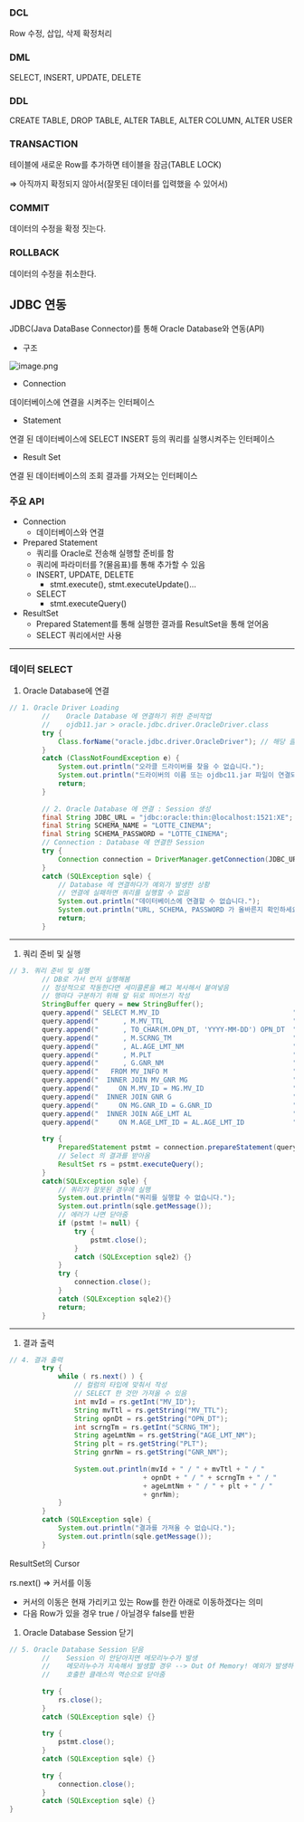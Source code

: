 ### DCL

Row 수정, 삽입, 삭제 확정처리

### DML

SELECT, INSERT, UPDATE, DELETE

### DDL

CREATE TABLE, DROP TABLE, ALTER TABLE, ALTER COLUMN, ALTER USER

### TRANSACTION

테이블에 새로운 Row를 추가하면 테이블을 잠금(TABLE LOCK)

⇒ 아직까지 확정되지 않아서(잘못된 데이터를 입력했을 수 있어서)

### COMMIT

데이터의 수정을 확정 짓는다.

### ROLLBACK

데이터의 수정을 취소한다.

## JDBC 연동

JDBC(Java DataBase Connector)를 통해 Oracle Database와 연동(API)

- 구조

![image.png](https://prod-files-secure.s3.us-west-2.amazonaws.com/d914575a-53b3-4065-8228-94f938883c80/36dc32ce-7c4c-42ee-baa1-bff0ad2e294d/image.png)

- Connection

데이터베이스에 연결을 시켜주는 인터페이스

- Statement

연결 된 데이터베이스에 SELECT INSERT 등의 쿼리를 실행시켜주는 인터페이스

- Result Set

연결 된 데이터베이스의 조회 결과를 가져오는 인터페이스

### 주요 API

- Connection
    - 데이터베이스와 연결
- Prepared Statement
    - 쿼리를 Oracle로 전송해 실행할 준비를 함
    - 쿼리에 파라미터를 ?(물음표)를 통해 추가할 수 있음
    - INSERT, UPDATE, DELETE
        - stmt.execute(), stmt.executeUpdate()…
    - SELECT
        - stmt.executeQuery()
- ResultSet
    - Prepared Statement를 통해 실행한 결과를 ResultSet을 통해 얻어옴
    - SELECT 쿼리에서만 사용

---

### 데이터 SELECT

1. Oracle Database에 연결

```java
// 1. Oracle Driver Loading
		//    Oracle Database 에 연결하기 위한 준비작업
		//    ojdb11.jar > oracle.jdbc.driver.OracleDriver.class
		try {
			Class.forName("oracle.jdbc.driver.OracleDriver"); // 해당 클래스를 로딩한다.
		}
		catch (ClassNotFoundException e) {
			System.out.println("오라클 드라이버를 찾을 수 없습니다.");
			System.out.println("드라이버의 이름 또는 ojdbc11.jar 파일이 연결되었는지 확인해 주세요.");
			return;
		}
		
		// 2. Oracle Database 에 연결 : Session 생성
		final String JDBC_URL = "jdbc:oracle:thin:@localhost:1521:XE";
		final String SCHEMA_NAME = "LOTTE_CINEMA";
		final String SCHEMA_PASSWORD = "LOTTE_CINEMA";
		// Connection : Database 에 연결한 Session
		try {
			Connection connection = DriverManager.getConnection(JDBC_URL, SCHEMA_NAME, SCHEMA_PASSWORD);
		}
		catch (SQLException sqle) {
			// Database 에 연결하다가 예외가 발생한 상황
			// 연결에 실패하면 쿼리를 실행할 수 없음
			System.out.println("데이터베이스에 연결할 수 없습니다.");
			System.out.println("URL, SCHEMA, PASSWORD 가 올바른지 확인하세요.");
			return;
		}
```

---

1. 쿼리 준비 및 실행

```java
// 3. 쿼리 준비 및 실행
		// DB로 가서 먼저 실행해봄
		// 정상적으로 작동한다면 세미콜론을 빼고 복사해서 붙여넣음
		// 행마다 구분하기 위해 앞 뒤로 띄어쓰기 작성
		StringBuffer query = new StringBuffer();
		query.append(" SELECT M.MV_ID                                 ");
		query.append("      , M.MV_TTL                                ");
		query.append("      , TO_CHAR(M.OPN_DT, 'YYYY-MM-DD') OPN_DT  ");
		query.append("      , M.SCRNG_TM                              ");
		query.append("      , AL.AGE_LMT_NM                           ");
		query.append("      , M.PLT                                   ");
		query.append("      , G.GNR_NM                                ");
		query.append("   FROM MV_INFO M                               ");
		query.append("  INNER JOIN MV_GNR MG                          ");
		query.append("     ON M.MV_ID = MG.MV_ID                      ");
		query.append("  INNER JOIN GNR G                              ");
		query.append("     ON MG.GNR_ID = G.GNR_ID                    ");
		query.append("  INNER JOIN AGE_LMT AL                         ");
		query.append("     ON M.AGE_LMT_ID = AL.AGE_LMT_ID            ");
		
		try {
			PreparedStatement pstmt = connection.prepareStatement(query.toString());
			// Select 의 결과를 받아옴
			ResultSet rs = pstmt.executeQuery();
		}
		catch(SQLException sqle) {
			// 쿼리가 잘못된 경우에 실행
			System.out.println("쿼리를 실행할 수 없습니다.");
			System.out.println(sqle.getMessage());
			// 에러가 나면 닫아줌
			if (pstmt != null) {
				try {
					pstmt.close();
				}
				catch (SQLException sqle2) {}
			}
			try {
				connection.close();
			}
			catch (SQLException sqle2){}
			return;
		}
```

---

1. 결과 출력

```java
// 4. 결과 출력
		try {
			while ( rs.next() ) {
				// 컬럼의 타입에 맞춰서 작성
				// SELECT 한 것만 가져올 수 있음
				int mvId = rs.getInt("MV_ID");
				String mvTtl = rs.getString("MV_TTL");
				String opnDt = rs.getString("OPN_DT");
				int scrngTm = rs.getInt("SCRNG_TM");
				String ageLmtNm = rs.getString("AGE_LMT_NM");
				String plt = rs.getString("PLT");
				String gnrNm = rs.getString("GNR_NM");
				
				System.out.println(mvId + " / " + mvTtl + " / "
								 + opnDt + " / " + scrngTm + " / "
								 + ageLmtNm + " / " + plt + " / "
								 + gnrNm);			
			}
		} 
		catch (SQLException sqle) {
			System.out.println("결과를 가져올 수 없습니다.");
			System.out.println(sqle.getMessage());
		}
```

ResultSet의 Cursor

rs.next() ⇒ 커서를 이동

- 커서의 이동은 현재 가리키고 있는 Row를 한칸 아래로 이동하겠다는 의미
- 다음 Row가 있을 경우 true / 아닐경우 false를 반환



1. Oracle Database Session 닫기

```java
// 5. Oracle Database Session 닫음
		//    Session 이 안닫아지면 메모리누수가 발생
		//    메모리누수가 지속해서 발생할 경우 --> Out Of Memory! 예외가 발생하면서 애플리케이션이 종료
		//    호출한 클래스의 역순으로 닫아줌
		
		try {
			rs.close();
		} 
		catch (SQLException sqle) {}
		
		try {
			pstmt.close();
		} 
		catch (SQLException sqle) {}
		
		try {
			connection.close();
		} 
		catch (SQLException sqle) {}
}
```
